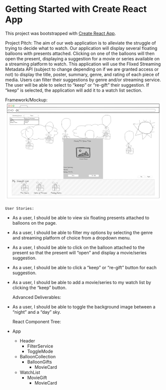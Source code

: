# Getting Started with Create React App

This project was bootstrapped with [Create React App](https://github.com/facebook/create-react-app).


Project Pitch:
The aim of our web application is to alleviate the struggle of trying to decide what to watch. Our application will display several floating balloons with presents attached. Clicking on one of the balloons will then open the present, displaying a suggestion for a movie or series available on a streaming platform to watch. This application will use the Flixed Streaming Metadata API (subject to change depending on if we are granted access or not) to display the title, poster, summary, genre, and rating of each piece of media. Users can filter their suggestions by genre and/or streaming service. The user will be able to select to “keep” or “re-gift” their suggestion. If “keep” is selected, the application will add it to a watch list section. 

Framework/Mockup:
![Getting Started](images/project-screenshot.PNG)

    User Stories: 
- As a user, I should be able to view six floating presents attached to balloons on the page. 
- As a user, I should be able to filter my options by selecting the genre and streaming platform of choice from a dropdown menu. 
- As a user, I should be able to click on the balloon attached to the present so that the present will “open” and display a movie/series suggestion.
- As a user, I should be able to click a “keep” or “re-gift” button for each suggestion. 
- As a user, I should be able to add a movie/series to my watch list by clicking the “keep” button. 
	
    Advanced Deliverables:
- As a user, I should be able to toggle the background image between a “night” and a “day” sky. 


    React Component Tree:
- App
    - Header
        - FilterService
        - ToggleMode
    - BalloonCollection
        - BalloonGifts
            - MovieCard
    - WatchList
        - MovieGift
            - MovieCard

